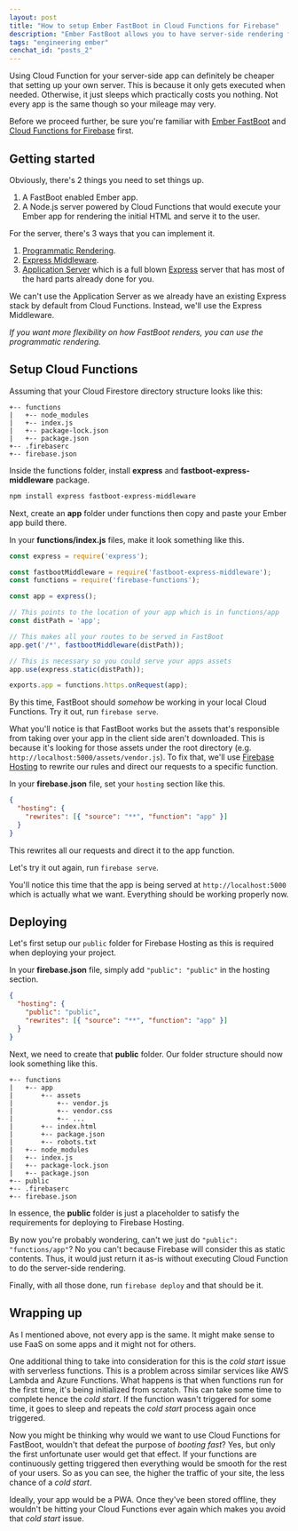 ```yaml
---
layout: post
title: "How to setup Ember FastBoot in Cloud Functions for Firebase"
description: "Ember FastBoot allows you to have server-side rendering for your Ember app. But rather than setting up your own server, you can actually deploy it to functions as a service (FaaS) like Google Cloud Functions."
tags: "engineering ember"
cenchat_id: "posts_2"
---
```


Using Cloud Function for your server-side app can definitely be cheaper that setting up your own server. This is because it only gets executed when needed. Otherwise, it just sleeps which practically costs you nothing. Not every app is the same though so your mileage may very.

Before we proceed further, be sure you're familiar with [Ember FastBoot](https://ember-fastboot.com) and [Cloud Functions for Firebase](https://firebase.google.com/products/functions/) first.

## Getting started

Obviously, there's 2 things you need to set things up.

1. A FastBoot enabled Ember app.
2. A Node.js server powered by Cloud Functions that would execute your Ember app for rendering the initial HTML and serve it to the user.

For the server, there's 3 ways that you can implement it.

1. [Programmatic Rendering](https://github.com/ember-fastboot/fastboot).
2. [Express Middleware](https://github.com/ember-fastboot/fastboot-express-middleware).
3. [Application Server](https://github.com/ember-fastboot/fastboot-app-server) which is a full blown [Express](https://expressjs.com) server that has most of the hard parts already done for you.

We can't use the Application Server as we already have an existing Express stack by default from Cloud Functions. Instead, we'll use the Express Middleware.

*If you want more flexibility on how FastBoot renders, you can use the programmatic rendering.*

## Setup Cloud Functions

Assuming that your Cloud Firestore directory structure looks like this:

```
+-- functions
|   +-- node_modules
|   +-- index.js
|   +-- package-lock.json
|   +-- package.json
+-- .firebaserc
+-- firebase.json
```

Inside the functions folder, install **express** and **fastboot-express-middleware** package.

```bash
npm install express fastboot-express-middleware
```

Next, create an **app** folder under functions then copy and paste your Ember app build there.

In your **functions/index.js** files, make it look something like this.

```javascript
const express = require('express');

const fastbootMiddleware = require('fastboot-express-middleware');
const functions = require('firebase-functions');

const app = express();

// This points to the location of your app which is in functions/app
const distPath = 'app';

// This makes all your routes to be served in FastBoot
app.get('/*', fastbootMiddleware(distPath));

// This is necessary so you could serve your apps assets
app.use(express.static(distPath));

exports.app = functions.https.onRequest(app);
```

By this time, FastBoot should *somehow* be working in your local Cloud Functions. Try it out, run `firebase serve`.

What you'll notice is that FastBoot works but the assets that's responsible from taking over your app in the client side aren't downloaded. This is because it's looking for those assets under the root directory (e.g. `http://localhost:5000/assets/vendor.js`). To fix that, we'll use [Firebase Hosting](https://firebase.google.com/docs/hosting/) to rewrite our rules and direct our requests to a specific function.

In your **firebase.json** file, set your `hosting` section like this.

```json
{
  "hosting": {
    "rewrites": [{ "source": "**", "function": "app" }]
  }
}
```

This rewrites all our requests and direct it to the app function.

Let's try it out again, run `firebase serve`.

You'll notice this time that the app is being served at `http://localhost:5000` which is actually what we want. Everything should be working properly now.

## Deploying

Let's first setup our `public` folder for Firebase Hosting as this is required when deploying your project.

In your **firebase.json** file, simply add `"public": "public"` in the hosting section.

```json
{
  "hosting": {
    "public": "public",
    "rewrites": [{ "source": "**", "function": "app" }]
  }
}
```

Next, we need to create that **public** folder. Our folder structure should now look something like this.

```
+-- functions
|   +-- app
|       +-- assets
|           +-- vendor.js
|           +-- vendor.css
|           +-- ...
|       +-- index.html
|       +-- package.json
|       +-- robots.txt
|   +-- node_modules
|   +-- index.js
|   +-- package-lock.json
|   +-- package.json
+-- public
+-- .firebaserc
+-- firebase.json
```

In essence, the **public** folder is just a placeholder to satisfy the requirements for deploying to Firebase Hosting.

By now you're probably wondering, can't we just do `"public": "functions/app"`? No you can't because Firebase will consider this as static contents. Thus, it would just return it as-is without executing Cloud Function to do the server-side rendering.

Finally, with all those done, run `firebase deploy` and that should be it.

## Wrapping up

As I mentioned above, not every app is the same. It might make sense to use FaaS on some apps and it might not for others.

One additional thing to take into consideration for this is the *cold start* issue with serverless functions. This is a problem across similar services like AWS Lambda and Azure Functions. What happens is that when functions run for the first time, it's being initialized from scratch. This can take some time to complete hence the *cold start*. If the function wasn't triggered for some time, it goes to sleep and repeats the *cold start* process again once triggered.

Now you might be thinking why would we want to use Cloud Functions for FastBoot, wouldn't that defeat the purpose of *booting fast*? Yes, but only the first unfortunate user would get that effect. If your functions are continuously getting triggered then everything would be smooth for the rest of your users. So as you can see, the higher the traffic of your site, the less chance of a *cold start*.

Ideally, your app would be a PWA. Once they've been stored offline, they wouldn't be hitting your Cloud Functions ever again which makes you avoid that *cold start* issue.
